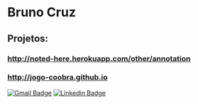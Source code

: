 # Bruno Cruz
## Projetos:
### http://noted-here.herokuapp.com/other/annotation
### http://jogo-coobra.github.io
[![Gmail Badge](https://img.shields.io/badge/-Gmail-c14438?style=flat-square&logo=Gmail&logoColor=white&link=mailto:brunnuscz@gmail.com)](mailto:brunnuscz@gmail.com)
[![Linkedin Badge](https://img.shields.io/badge/-LinkedIn-blue?style=flat-square&logo=Linkedin&logoColor=white&link=https://www.linkedin.com/in/brunnu-sc/)](https://www.linkedin.com/in/brunnu-sc/)

